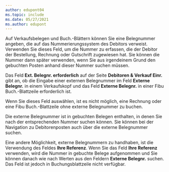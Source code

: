 ```yaml
---
author: edupont04
ms.topic: include
ms.date: 05/27/2021
ms.author: edupont
---
```


Auf Verkaufsbelegen und Buch.-Blättern können Sie eine Belegnummer angeben, die auf das Nummerierungssystem des Debitors verweist. <!--You can enter a maximum of ten characters, both numbers and letters.--> Verwenden Sie dieses Feld, um die Nummer zu erfassen, die der Debitor der Bestellung, Rechnung oder Gutschrift zugewiesen hat. Sie können die Nummer dann später verwenden, wenn Sie aus irgendeinem Grund den gebuchten Posten anhand dieser Nummer suchen müssen.  

Das Feld **Ext. Belegnr. erforderlich** auf der Seite **Debitoren & Verkauf Einr.** gibt an, ob die Eingabe einer externen Belegnummer im Feld **Externe Belegnr.** in einem Verkaufskopf und das Feld **Externe Belegnr.** in einer Fibu Buch.-Blattzeile erforderlich ist.

Wenn Sie dieses Feld auswählen, ist es nicht möglich, eine Rechnung oder eine Fibu Buch.-Blattzeile ohne externe Belegnummer zu buchen.

Die externe Belegnummer ist in gebuchten Belegen enthalten, in denen Sie nach der entsprechenden Nummer suchen können. Sie können bei der Navigation zu Debitorenposten auch über die externe Belegnummer suchen.

Eine andere Möglichkeit, externe Belegnummern zu handhaben, ist die Verwendung des Feldes **Ihre Referenz**. Wenn Sie das Feld **Ihre Referenz** verwenden, wird die Nummer in gebuchte Belege aufgenommen und Sie können danach wie nach Werten aus den Feldern **Externe Belegnr.** suchen. Das Feld ist jedoch in Buchungsblattzeile nicht verfügbar.
